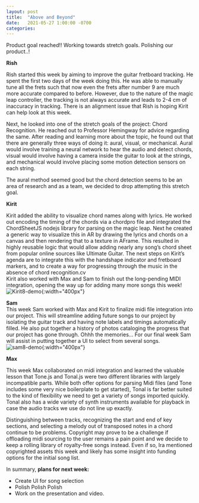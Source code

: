 ```yaml
---
layout: post
title:  "Above and Beyond"
date:   2021-05-27 1:00:00 -0700
categories:
---
```

Product goal reached!! 
Working towards stretch goals. 
Polishing our product..! 

<b>Rish</b><br/>

 
Rish started this week by aiming to improve the guitar fretboard tracking. He spent the first two days of the week doing this. He was able to manually tune all the frets such that now even the frets after number 9 are much more accurate compared to before. However, due to the nature of the magic leap controller, the tracking is not always accurate and leads to 2-4 cm of inaccuracy in tracking. There is an alignment issue that Rish is hoping Kirit can help look at this week. 

Next, he looked into one of the stretch goals of the project: Chord Recognition. He reached out to Professor Hemingway for advice regarding the same. After reading and learning more about the topic, he found out that there are generally three ways of doing it: aural, visual, or mechanical. 
Aural would involve training a neural network to hear the audio and detect chords, visual would involve having a camera inside the guitar to look at the strings, and mechanical would involve placing some motion detection sensors on each string. 

The aural method seemed good but the chord detection seems to be an area of research and as a team, we decided to drop attempting this stretch goal. 

<b>Kirit</b><br/>


Kirit added the ability to visualize chord names along with lyrics. He worked out encoding the timing of the chords via a chordpro file and integrated the ChordSheetJS nodejs library for parsing on the magic leap. Next he created a generic way to visualize this in AR by drawing the lyrics and chords on a canvas and then rendering that to a texture in AFrame. This resulted in highly reusable logic that would allow adding nearly any song’s chord sheet from popular online sources like Ultimate Guitar. 
The next steps on Kirit’s agenda are to integrate this with the handshape indicator and fretboard markers, and to create a way for progressing through the music in the absence of chord recognition.cv         
Kirit also worked with Max and Sam to finish out the long-pending MIDI integration, opening the way up for adding many more songs this week!
<br/>
![Kirit8-demo](/xrcapstone21sp-team4/images/kirit-week-9.jpeg){:width="400px"}<br/>

<b>Sam</b><br/>
This week Sam worked with Max and Kirit to finalize midi file integration into our project. This will streamline adding future songs to our project by isolating the guitar track and having note labels and timings automatically filled.
He also put together a history of photos cataloging the progress that our project has gone through. Ohhh the memories…
For our final week Sam will assist in putting together a UI to select from several songs. 
<br/>
![sam8-demo](/xrcapstone21sp-team4/images/sam-week-9.png){:width="400px"}<br/>

<b>Max</b><br/>


This week Max collaborated on midi integration and learned the valuable lesson that Tone.js and Tonal.js were two different libraries with largely incompatible parts. While both offer options for parsing Midi files (and Tone includes some very nice boilerplate to get started), Tonal is far better suited to the kind of flexibility we need to get a variety of songs imported quickly. Tonal also has a wide variety of synth instruments available for playback in case the audio tracks we use do not line up exactly.

Distinguishing between tracks, recognizing the start and end of key sections, and selecting a melody out of transposed notes in a chord continue to be problems. Copyright may prove to be a challenge if offloading midi sourcing to the user remains a pain point and we decide to keep a rolling library of royalty-free songs instead. Even if so, Ira mentioned copyrighted assets this week and likely has some insight into funding options for the initial song list.


In summary, <b>plans for next week:</b>

*  Create UI for song selection
*  Polish Polish Polish
*  Work on the presentation and video.
